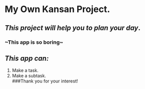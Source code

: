 # My Own Kansan Project.  
## *This project will help you to plan your day*.  
### ~This app is so boring~
## *This app can:*  
1. Make a task.  
2. Make a subtask.  
###Thank you for your interest!  
